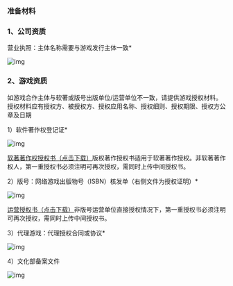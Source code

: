 ### **准备材料**

### **1、公司资质**

营业执照：主体名称需要与游戏发行主体一致*

![img](https://arkimg.ark.online/(null)-20240520170311746.png)

### **2、游戏资质**

如游戏合作主体与软著或版号出版单位/运营单位不一致，请提供游戏授权材料。授权材料应有授权方、被授权方、授权应用名称、授权细则、授权期限、授权方公章及日期

1）软件著作权登记证*

![img](https://arkimg.ark.online/(null)-20240520170311819.png)

[软著著作权授权书（点击下载）](https://cdn.233xyx.com/1629179267309_302.docx)版权著作授权书适用于软著著作授权。非软著著作权人，第一重授权书必须注明可再次授权，需同时上传中间授权书。

2）版号：网络游戏出版物号（ISBN）核发单（右侧文件为授权证明）*

![img](https://arkimg.ark.online/(null)-20240520170311655.png)

[运营授权书（点击下载）](https://cdn.233xyx.com/1629179470353_326.docx)非版号运营单位直接授权情况下，第一重授权书必须注明可再次授权，需同时上传中间授权书。

3）代理游戏：代理授权合同或协议*

![img](https://cdn.233xyx.com/online/mFDh5Zxg6JLO1716212695655.png)

4）文化部备案文件

![img](https://arkimg.ark.online/(null)-20240520170311266.png)
